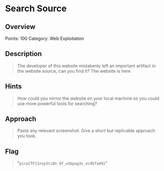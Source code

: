 # Search Source

## Overview
Points: 100
Category: Web Exploitation

## Description
> The developer of this website mistakenly left an important artifact in the website source, can you find it? The website is here

## Hints
> How could you mirror the website on your local machine so you could use more powerful tools for searching?

## Approach
> Paste any relevant screenshot. Give a short but replicable approach you took.

## Flag
> "`picoCTF{1nsp3ti0n_0f_w3bpag3s_ec95fa49}`"

